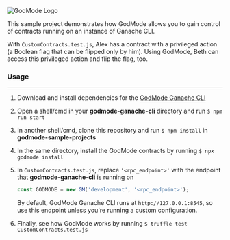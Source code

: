 ![GodMode Logo](https://godmode-public-assets.s3.amazonaws.com/godmode_logo.jpg)

This sample project demonstrates how GodMode allows you to gain control of contracts running on an instance of Ganache CLI.

With `CustomContracts.test.js`, Alex has a contract with a privileged action (a Boolean flag that can be flipped only by him). Using GodMode, Beth can access this privileged action and flip the flag, too.

### Usage

---

1. Download and install dependencies for the [GodMode Ganache CLI](https://github.com/xGodMode/godmode-ganache-cli)

2. Open a shell/cmd in your **godmode-ganache-cli** directory and run `$ npm run start`

3. In another shell/cmd, clone this repository and run `$ npm install` in **godmode-sample-projects** 

4. In the same directory, install the GodMode contracts by running `$ npx godmode install`

5. In `CustomContracts.test.js`, replace `'<rpc_endpoint>'` with the endpoint that **godmode-ganache-cli** is running on

   ```js
   const GODMODE = new GM('development', '<rpc_endpoint>');
   ```
   By default, GodMode Ganache CLI runs at `http://127.0.0.1:8545`, so use this endpoint unless you're running a custom configuration.

6. Finally, see how GodMode works by running `$ truffle test CustomContracts.test.js`
